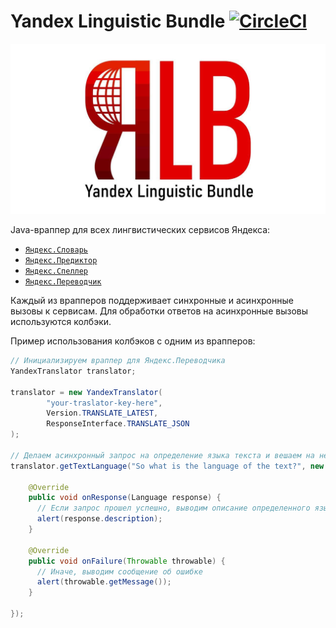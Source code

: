# Yandex Linguistic Bundle [![CircleCI](https://circleci.com/gh/amayakasa/YandexLinguisticBundle.svg?style=svg)](https://circleci.com/gh/amayakasa/YandexLinguisticBundle)

![Yandex Linguistic Bundle Banner](images/banner.png)

Java-враппер для всех лингвистических сервисов Яндекса:

- [`Яндекс.Словарь`](src/main/java/ru/amayakasa/linguistic/YandexDictionary.java)
- [`Яндекс.Предиктор`](src/main/java/ru/amayakasa/linguistic/YandexPredictor.java)
- [`Яндекс.Спеллер`](src/main/java/ru/amayakasa/linguistic/YandexSpeller.java)
- [`Яндекс.Переводчик`](src/main/java/ru/amayakasa/linguistic/YandexTranslator.java)

Каждый из врапперов поддерживает синхронные и асинхронные вызовы к сервисам. Для обработки ответов на асинхронные вызовы используются колбэки.

Пример использования  колбэков с одним из врапперов:
```java
// Инициализируем враппер для Яндекс.Переводчика
YandexTranslator translator;

translator = new YandexTranslator(
        "your-traslator-key-here", 
        Version.TRANSLATE_LATEST, 
        ResponseInterface.TRANSLATE_JSON
);

// Делаем асинхронный запрос на определение языка текста и вешаем на него колбэк
translator.getTextLanguage("So what is the language of the text?", new YandexCallback<Language>() {

    @Override
    public void onResponse(Language response) {
      // Если запрос прошел успешно, выводим описание определенного языка
      alert(response.description);
    }

    @Override
    public void onFailure(Throwable throwable) {
      // Иначе, выводим сообщение об ошибке
      alert(throwable.getMessage());
    }
    
});
```
